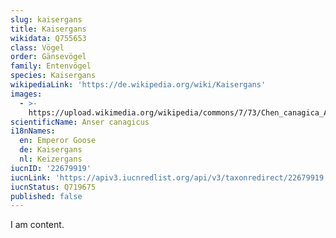```yaml
---
slug: kaisergans
title: Kaisergans
wikidata: Q755653
class: Vögel
order: Gänsevögel
family: Entenvögel
species: Kaisergans
wikipediaLink: 'https://de.wikipedia.org/wiki/Kaisergans'
images:
  - >-
    https://upload.wikimedia.org/wikipedia/commons/7/73/Chen_canagica_Adak_Island_1.jpg
scientificName: Anser canagicus
i18nNames:
  en: Emperor Goose
  de: Kaisergans
  nl: Keizergans
iucnID: '22679919'
iucnLink: 'https://apiv3.iucnredlist.org/api/v3/taxonredirect/22679919'
iucnStatus: Q719675
published: false
---
```


I am content.
